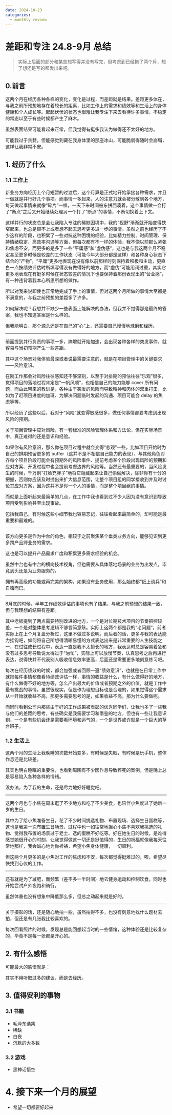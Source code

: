 ```yaml
---
date: 2024-10-23
categories:
  - monthly review
---
```




# 差距和专注 24.8-9月 总结

> 实际上后面的部分和某些想写得并没有写完，但考虑到已经拖了两个月，想了想还是写的都发出来吧。

## 0.前言

这两个月在经历各种各样的变化，变化是过程，而差距就是结果。差距更多体在，与我之前所预想地存在着较长的距离，比如工作上的需求和绩效等和生活上的身体健康和个人成长等。起起伏伏的状态也很难让我专注下来去看待许多事情，不稳定的常态以至于有些时候都产生了麻木。

虽然表面结果可能看起来正常，但我觉得有挺多我认为做得还不太好的地方。

可能我过于贪婪，但能感觉到藏在我身体里的那座冰山，可能脆弱得随时会崩塌，这样让我非常不安。

<!-- more -->


## 1. 经历了什么

### 1.1 工作上

新业务方向经历上个月短暂的过渡后，这个月算是正式地开始承接各种需求，并且一做就是并行好几个事项。而事情一多起来，人的注意力就会被分散到各个地方，每天做起事情来就像“碎片”一样，一天下来时间被东拼西凑着，这个事情做一会打了“断点”之后又开始继续处理另一个打了“断点”的事情，不断切换着上下文。

这样并行的状态总是会让我陷入专注的稀缺困境中，我的“视野”渐渐就开始变得狭窄起来，也总是顾不上或者想不起去思考更多进一步的事情。虽然之前也经历了不少这样的阶段，也积累了一些对抗这种困境的经验，比如精力控制、时间管理、保持情绪稳定、高效率沟通等方面，但每次都有不一样的体验，我不像以前那么紧张和焦虑不安，而更多的是多了一些“平庸感”和“虚伪感”，这也是与我这两个月不稳定甚至更多时候是较差的工作状态（可能今年大部分都是这样）和各种身心状态下结合的“产物”。“平庸”更多地表现在没有像以前那样时刻保持着积极和主动，更直白一点按绩效评估时所填写得没有做得好的地方，而“虚伪”可能用词过重，其实它更多地表现在有挺多时候在状态较差的情况下也要保持着那份表现出的“营业感”，有一种违背着我本心所思所想的做作。

所以对我来说即使也正常地完成了手上的事情，但对这两个月所做的事情大至都是不满意的，与我之前预想的差距多了许多。

如何解决呢？我想并不缺少一些表面上能解决的办法，但我并不觉得那是最终的答案，我也不知道答案是什么样的。

但我能明白，那个源头还是在自己的“心”上，还需要自己慢慢地琢磨和经历。

---

前面提到并行负责的事项一多，熵增就开始加速，会出现各种各样的突发事件，就容易与当初预期产生一些差距。

其中这个场景对我体验最深或者说最需要注意的，就是在项目管理中的关键要求——风险意识。

在刚工作那会对风险往往感知还不够深刻，以至于对排期的预估往往“乐观”很多，觉得项目的落地过程肯定是“一帆风顺”，也相信自己的能力能够
cover 所有问题，而由此带来的教训是，各种由于突发的风险而导致精神和肉体的双重打击，比如为了赶项目进度的加班、为解决问题临时发起的沟通、项目可能会
delay 的焦虑等等。

所以经历了这些以后，我对于“风险”就变得敏感很多，做任何事情都要考虑到出现风险的预期。

关于项目管理中应对风险，有一套标准的风险管理体系和方法论，但在实际场景中，真正难得的还是意识和经验。

如果你有风险意识，那么你在项目过程中就会变得“悲观”一些，比如项目开始时为自己的排期预留更多的
buffer（这并不是不相信自己能力的表现）、与其他角色对齐每个项目阶段可能会有预期外的风险事件、提前考虑某个阶段出现风险的预期和应对方案、开发过程中也会提前考虑边界的风险等。当然还有最重要的，当风险发生的时候，千万别“打脸充胖子”地将它隐藏起来让自己偷偷解决，除非你有十分的把握，否则你应该及时抛出来扩大信息范围，让整个项目组的同学接收到并及时讨论其应对方案，因为这并不是你一个人的事情，而是整个项目组的事情。

而就是上面听起来最简单的几点，在工作中我也看到过不少人因为没有意识到导致项目受到影响甚至出现事故。

包括我自己，有时候这些小细节我也容易忘记，往往看起来最简单的，却可能是最重要和最难的。

---

该方向更多是作为中台的角色，相较于之前聚焦某个垂类业务方向，能够见识到更多跨产品跨业务的需求。

这也是可以提升产品需求广度和积累更多需求经验的机会。

虽然中台也有中台的横向技术视角，但也需要从具体落地场景的业务为出发点，毕竟到头还是为业务服务的。

拥有再高级的功能或再完美的架构，如果没有业务使用，那么始终都“纸上谈兵”和自嗨而已。

---

8月底的时候，半年工作绩效评估的事项也有了结果，与我之前预想的结果一致，但与我理想的结果有差距。

其中老板提到了两点需要特别改进的地方，一个是对长期技术项目的节奏把控较差，一个是对整体思考逻辑不够言简意赅。实际上这两个都是我的“老问题”，前者实际上在上个月复盘分析过，这里不做过多说明。而后者的话，更多与我的表达能力挂钩吧，如何将自己所想得清晰易懂的方式表达出来是非常重要的人生技能之一，在过往成长过程中，表达一直是我不太擅长的地方，我表达时总是容易着急和没有过多思考导致说太得过于“匆忙”，实际上可以放慢节奏，认真思考之后再进行表达，说得快并不代表别人吸收信息效率更高，后面还是需要更多地刻意练习吧。

每次在经历绩效的时候，都会加强或者回顾一遍“绩效意识”，也就是在日常工作中就把每件事情都像看待绩效评估一样，事情的收益是什么，有什么做得好的地方，有什么做得不好的地方等，怎么产出最大的价值或者预期之外的价值，就是工作中最有挑战的事情。虽然很现实，但是作为理想目标也是合理的，如果觉得这个需求从一开始就收益不高，那更多需要思考的是，如果收益不高，那为什么要做呢。

而同时看到公司内那些由于好的工作成果被表彰的优秀同学们，让我也多了一些我与他们的差距的思考，有些确实是我需要学习和借鉴的地方，但也有一些让我意识到，一个是有些机会还是需要看环境和运气的，一个是世界或许就是一个巨大的草台班子。

### 1.2 生活上

这两个月的生活上我晚睡的次数开始变多，有时候是失眠，有时候是玩手机，整体作息还是比较差。

其实也明白睡眠的重要性，也看到周围有不少因作息导致猝死的案例，但是晚上总是容易陷入各种各样的情绪。

没办法，为了我的生命，还是尽力地好好睡觉吧。

---

这两个月也与小焦在周末逛了不少地方和吃了不少美食，也陪伴小焦度过了她新一岁的生日。

其中为了给小焦准备生日，花了不少时间挑选礼物、布置现场、选择生日蛋糕等，这也是我第一次布置生日场景，过程中也一如往常地担心小焦不喜欢我挑选的礼物、觉得我布置的场景过于老土、选的蛋糕不好吃等。好在她生日的时候，是难得感觉她很开心的时刻，让我觉得做这一切还是挺值得的，生日的祝福就像我每天往常地那样，我会诚心地为你祈祷，希望小焦身体健康，一切顺利。

但这两个月更多的是小焦对工作的焦虑和不安，每次都觉得挺难过的，唉，希望尽快找到心仪的工作。

---

还有就是为了减肥，而频繁（差不多一半时间）地去健身运动和控制饮食，同时也开始尝试户外夜跑和骑行。

虽然体重也没有想象中降低那么多，但总之动起来就是好的。

---

关于摄影的话，还是随心地拍一些，虽然拍得不多，也没有刻意地找什么题材去拍，但还是有几张我比较喜欢的。

每次回看照片的时候，发现总是能回想起当时的一些情绪，这种体验还是比较复杂的，毕竟不是每一张都是开心的。

## 2. 有什么感悟

可能最大的感悟就是：

其实不用听取过多的建议，而是去经历。

## 3. 值得安利的事物

### 3.1 书籍

- 毛泽东选集
- 稀缺
- 白夜
- 沉默的大多数

### 3.2 游戏

- 黑神话悟空

# 4. 接下来一个月的展望

- 希望一切都要好起来